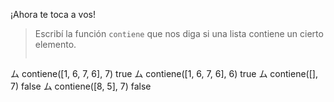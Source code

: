 ¡Ahora te toca a vos!

> Escribí la función `contiene` que nos diga si una lista contiene un cierto elemento.
> 
> ```javascript
ム contiene([1, 6, 7, 6], 7)
true
ム contiene([1, 6, 7, 6], 6)
true
ム contiene([], 7)
false
ム contiene([8, 5], 7)
false
```